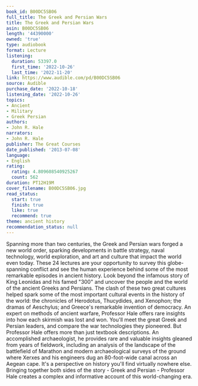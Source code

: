```yaml
---
book_id: B00DC5SB06
full_title: The Greek and Persian Wars
title: The Greek and Persian Wars
asin: B00DC5SB06
length: '44390000'
owned: 'true'
type: audiobook
format: Lecture
listening:
  duration: 53397.0
  first_time: '2022-10-26'
  last_time: '2022-11-20'
link: https://www.audible.com/pd/B00DC5SB06
source: Audible
purchase_date: '2022-10-18'
listening_date: '2022-10-26'
topics:
- Ancient
- Military
- Greek Persian
authors:
- John R. Hale
narrators:
- John R. Hale
publisher: The Great Courses
date_published: '2013-07-08'
language:
- English
rating:
  rating: 4.809608540925267
  count: 562
duration: PT12H19M
cover_filename: B00DC5SB06.jpg
read_status:
  start: true
  finish: true
  like: true
  recommend: true
theme: ancient history
recommendation_status: null
---
```

Spanning more than two centuries, the Greek and Persian wars forged a new world order, sparking developments in battle strategy, naval technology, world exploration, and art and culture that impact the world even today.
These 24 lectures are your opportunity to survey this globe-spanning conflict and see the human experience behind some of the most remarkable episodes in ancient history.
Look beyond the infamous story of King Leonidas and his famed "300" and uncover the people and the world of the ancient Greeks and Persians. The clash of these two great cultures helped spark some of the most important cultural events in the history of the world: the chronicles of Herodotus, Thucydides, and Xenophon; the dramas of Aeschylus; and Greece's remarkable invention of democracy.
An expert on methods of ancient warfare, Professor Hale offers rare insights into how each skirmish was lost and won. You'll meet the great Greek and Persian leaders, and compare the war technologies they pioneered.
But Professor Hale offers more than just textbook descriptions. An accomplished archaeologist, he provides rare and valuable insights gleaned from years of fieldwork, including an analysis of the landscape of the battlefield of Marathon and modern archaeological surveys of the ground where Xerxes and his engineers dug an 80-foot-wide canal across an Aegean cape.
It's a perspective on history you'll find virtually nowhere else. Bringing together both sides of the story - Greek and Persian - Professor Hale creates a complex and informative account of this world-changing era.
